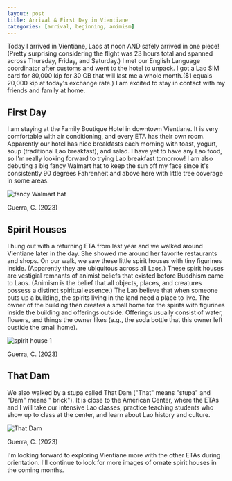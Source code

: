 ```yaml
---
layout: post
title: Arrival & First Day in Vientiane
categories: [arrival, beginning, animism]
---
```


Today I arrived in Vientiane, Laos at noon AND safely arrived in one piece! (Pretty surprising considering the flight was 23 hours total and spanned across Thursday, Friday, and Saturday.) I met our English Language coordinator after customs and went to the hotel to unpack. I got a Lao SIM card for 80,000 kip for 30 GB that will last me a whole month.($1 equals 20,000 kip at today's exchange rate.) I am excited to stay in contact with my friends and family at home.

## First Day
I am staying at the Family Boutique Hotel in downtown Vientiane. It is very comfortable with air conditioning, and every ETA has their own room. Apparently our hotel has nice breakfasts each morning with toast, yogurt, soup (traditional Lao breakfast), and salad. I have yet to have any Lao food, so I'm really looking forward to trying Lao breakfast tomorrow! I am also debuting a big fancy Walmart hat to keep the sun off my face since it's consistently 90 degrees Fahrenheit and above here with little tree coverage in some areas.

![fancy Walmart hat](https://lh3.googleusercontent.com/pw/AIL4fc-4nWCvIJpZTZx815DqqukkTXrt9J9bJfx3Eqbc4gABXh5bOG0Wam1FaxkOXjhGZfCvGlWJTw-XCa_tUK1a1kyUxfxR-YURh9dfmimE-DAzxLxEz-0b=w2400)

Guerra, C. (2023)

## Spirit Houses
I hung out with a returning ETA from last year and we walked around Vientiane later in the day. She showed me around her favorite restaurants and shops. On our walk, we saw these little spirit houses with tiny figurines inside. (Apparently they are ubiquitous across all Laos.) These spirit houses are vestigial remnants of animist beliefs that existed before Buddhism came to Laos. (Animism is the belief that all objects, places, and creatures possess a distinct spiritual essence.) The Lao believe that when someone puts up a building, the spirits living in the land need a place to live. The owner of the building then creates a small home for the spirits with figurines inside the building and offerings outside. Offerings usually consist of water, flowers, and things the owner likes (e.g., the soda bottle that this owner left oustide the small home). 

![spirit house 1](https://lh3.googleusercontent.com/pw/AIL4fc-CsnWfwl3CCDunqPbn24sNZ6SE0ItLik8YcMIld0b2hM8y40Ci5HMhR8JCMBi-gSYPYJkYGgLD0AsxUk85sYdn4DemlzDwpO1JC6hoMsR0rDXEO02m=w2400)

Guerra, C. (2023)

## That Dam
We also walked by a stupa called That Dam ("That" means "stupa" and "Dam" means " brick"). It is close to the American Center, where the ETAs and I will take our intensive Lao classes, practice teaching students who show up to class at the center, and learn about Lao history and culture. 

![That Dam](https://lh3.googleusercontent.com/pw/AIL4fc8YRL6wxGMLtXGf4GZUJ2LJiLsMQWJyvDoSyRaWb6U5KiHc9M0UmQqkSAHvhb2rj9c-P_bi4yfq6jhjSOl1U9p4zLWksl0nl0GbiTUb79XSUzuwKmmt=w2400)

Guerra, C. (2023)

I'm looking forward to exploring Vientiane more with the other ETAs during orientation. I'll continue to look for more images of ornate spirit houses in the coming months.

<!-- Hello and welcome. The only purpose of this post is to greet you when your site comes alive for the first time.  
This post will demonstrate some of the more common content & elements found in posts.  
Feel free to delete this post when you are ready to publish your first post.  

Lorem ipsum dolor sit amet, consectetur adipiscing elit. Fusce bibendum neque eget nunc mattis eu sollicitudin enim tincidunt. Vestibulum lacus tortor, ultricies id dignissim ac, bibendum in velit.

## Some great heading (h2)

Proin convallis mi ac felis pharetra aliquam. Curabitur dignissim accumsan rutrum. In arcu magna, aliquet vel pretium et, molestie et arcu.


Mauris lobortis nulla et felis ullamcorper bibendum. Phasellus et hendrerit mauris. Proin eget nibh a massa vestibulum pretium. Suspendisse eu nisl a ante aliquet bibendum quis a nunc. Praesent varius interdum vehicula. Aenean risus libero, placerat at vestibulum eget, ultricies eu enim. Praesent nulla tortor, malesuada adipiscing adipiscing sollicitudin, adipiscing eget est.

## Another great heading (h2)

Lorem ipsum dolor sit amet, consectetur adipiscing elit. Fusce bibendum neque eget nunc mattis eu sollicitudin enim tincidunt. Vestibulum lacus tortor, ultricies id dignissim ac, bibendum in velit.

### Some great subheading (h3)

Proin convallis mi ac felis pharetra aliquam. Curabitur dignissim accumsan rutrum. In arcu magna, aliquet vel pretium et, molestie et arcu. Mauris lobortis nulla et felis ullamcorper bibendum.

Phasellus et hendrerit mauris. Proin eget nibh a massa vestibulum pretium. Suspendisse eu nisl a ante aliquet bibendum quis a nunc.

### Some great subheading (h3)

Praesent varius interdum vehicula. Aenean risus libero, placerat at vestibulum eget, ultricies eu enim. Praesent nulla tortor, malesuada adipiscing adipiscing sollicitudin, adipiscing eget est.

> This quote will *change* your life. It will reveal the <i>secrets</i> of the universe, and all the wonders of humanity. Don't <em>misuse</em> it.

Lorem ipsum dolor sit amet, consectetur adipiscing elit. Fusce bibendum neque eget nunc mattis eu sollicitudin enim tincidunt.

### Some great subheading (h3)

Vestibulum lacus tortor, ultricies id dignissim ac, bibendum in velit. Proin convallis mi ac felis pharetra aliquam. Curabitur dignissim accumsan rutrum.

In arcu magna, aliquet vel pretium et, molestie et arcu. Mauris lobortis nulla et felis ullamcorper bibendum. Phasellus et hendrerit mauris.

#### You might want a sub-subheading (h4)

In arcu magna, aliquet vel pretium et, molestie et arcu. Mauris lobortis nulla et felis ullamcorper bibendum. Phasellus et hendrerit mauris.

In arcu magna, aliquet vel pretium et, molestie et arcu. Mauris lobortis nulla et felis ullamcorper bibendum. Phasellus et hendrerit mauris.

#### But it's probably overkill (h4)

In arcu magna, aliquet vel pretium et, molestie et arcu. Mauris lobortis nulla et felis ullamcorper bibendum. Phasellus et hendrerit mauris.

##### Could be a smaller sub-heading, `pacman` (h5)

In arcu magna, aliquet vel pretium et, molestie et arcu. Mauris lobortis nulla et felis ullamcorper bibendum. Phasellus et hendrerit mauris.

###### Small yet significant sub-heading  (h6)

In arcu magna, aliquet vel pretium et, molestie et arcu. Mauris lobortis nulla et felis ullamcorper bibendum. Phasellus et hendrerit mauris.

### Highlight the code please!!

{% highlight c %}
float Q_rsqrt( float number )
{
	long i;
	float x2, y;
	const float threehalfs = 1.5F;

	x2 = number * 0.5F;
	y  = number;
	i  = * ( long * ) &y;                       // evil floating point bit level hacking
	i  = 0x5f3759df - ( i >> 1 );               // what the fuck? 
	y  = * ( float * ) &i;
	y  = y * ( threehalfs - ( x2 * y * y ) );   // 1st iteration
//	y  = y * ( threehalfs - ( x2 * y * y ) );   // 2nd iteration, this can be removed

	return y;
}
{% endhighlight %}

### Oh hai, an unordered list!!

In arcu magna, aliquet vel pretium et, molestie et arcu. Mauris lobortis nulla et felis ullamcorper bibendum. Phasellus et hendrerit mauris.

- First item, yo
- Second item, dawg
- Third item, what what?!
- Fourth item, fo sheezy my neezy

### Oh hai, an ordered list!!

In arcu magna, aliquet vel pretium et, molestie et arcu. Mauris lobortis nulla et felis ullamcorper bibendum. Phasellus et hendrerit mauris.

1. First item, yo
2. Second item, dawg
3. Third item, what what?!
4. Fourth item, fo sheezy my neezy

## Headings are cool! (h2)

Proin eget nibh a massa vestibulum pretium. Suspendisse eu nisl a ante aliquet bibendum quis a nunc. Praesent varius interdum vehicula. Aenean risus libero, placerat at vestibulum eget, ultricies eu enim. Praesent nulla tortor, malesuada adipiscing adipiscing sollicitudin, adipiscing eget est.

Praesent nulla tortor, malesuada adipiscing adipiscing sollicitudin, adipiscing eget est.

Proin eget nibh a massa vestibulum pretium. Suspendisse eu nisl a ante aliquet bibendum quis a nunc.

### Tables

Title 1               | Title 2               | Title 3               | Title 4
--------------------- | --------------------- | --------------------- | ---------------------
lorem                 | lorem ipsum           | lorem ipsum dolor     | lorem ipsum dolor sit
lorem ipsum dolor sit | lorem ipsum dolor sit | lorem ipsum dolor sit | lorem ipsum dolor sit
lorem ipsum dolor sit | lorem ipsum dolor sit | lorem ipsum dolor sit | lorem ipsum dolor sit
lorem ipsum dolor sit | lorem ipsum dolor sit | lorem ipsum dolor sit | lorem ipsum dolor sit

Title 1 | Title 2 | Title 3 | Title 4
--- | --- | --- | ---
lorem | lorem ipsum | lorem ipsum dolor | lorem ipsum dolor sit
lorem ipsum dolor sit amet | lorem ipsum dolor sit amet consectetur | lorem ipsum dolor sit amet | lorem ipsum dolor sit
lorem ipsum dolor | lorem ipsum | lorem | lorem ipsum
lorem ipsum dolor | lorem ipsum dolor sit | lorem ipsum dolor sit amet | lorem ipsum dolor sit amet consectetur -->
